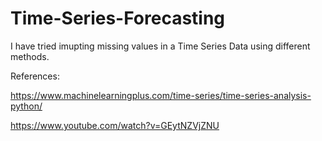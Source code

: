 # Time-Series-Forecasting

I have tried imupting missing values in a Time Series Data using different methods.

References:

https://www.machinelearningplus.com/time-series/time-series-analysis-python/

https://www.youtube.com/watch?v=GEytNZVjZNU
